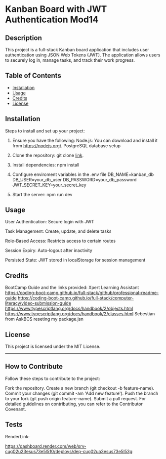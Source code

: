 # Kanban Board with JWT Authentication Mod14

## Description
This project is a full-stack Kanban board application that includes user authentication using JSON Web Tokens (JWT). The application allows users to securely log in, manage tasks, and track their work progress.

## Table of Contents
- [Installation](#installation)
- [Usage](#usage)
- [Credits](#credits)
- [License](#license)

## Installation

Steps to install and set up your project:
1. Ensure you have the following:
   Node.js: You can download and install it from https://nodejs.org/.
   PostgreSQL database setup
   
2. Clone the repository: git clone [link](https://github.com/McMulle20/Connection-Kanban.git).

3. Install dependencies: npm install

4. Configure enviroment variables in the .env file
    DB_NAME=kanban_db
    DB_USER=your_db_user
    DB_PASSWORD=your_db_password
    JWT_SECRET_KEY=your_secret_key
5. Start the server: npm run dev

## Usage

User Authentication: Secure login with JWT

Task Management: Create, update, and delete tasks

Role-Based Access: Restricts access to certain routes

Session Expiry: Auto-logout after inactivity

Persisted State: JWT stored in localStorage for session management

## Credits

BootCamp Guide and the links provided: 
Xpert Learning Assistant 
https://coding-boot-camp.github.io/full-stack/github/professional-readme-guide https://coding-boot-camp.github.io/full-stack/computer-literacy/video-submission-guide
https://www.typescriptlang.org/docs/handbook/2/objects.html
https://www.typescriptlang.org/docs/handbook/2/classes.html
Sebestian from AskBCS reseting my package.jsn

## License

This project is licensed under the MIT License.

---
## How to Contribute

Follow these steps to contribute to the project:

Fork the repository.
Create a new branch (git checkout -b feature-name).
Commit your changes (git commit -am 'Add new feature').
Push the branch to your fork (git push origin feature-name).
Submit a pull request. For detailed guidelines on contributing, you can refer to the Contributor Covenant.

## Tests

RenderLink: 

https://dashboard.render.com/web/srv-cug02u23esus73e5l510/deploys/dep-cug02ua3esus73e5l53g
